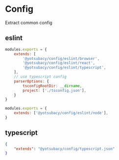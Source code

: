 # Config

Extract common config

## eslint

```js
modules.exports = {
    extends: [
        '@yotsubacy/config/eslint/browser',
        '@yotsubacy/config/eslint/react',
        '@yotsubacy/config/eslint/typescript',
    ],
    // use typescript config
    parserOptions: {
        tsconfigRootDir: __dirname,
        project: ['./tsconfig.json'],
    }
}

modules.exports = {
    extends: ['@yotsubacy/config/eslint/node'],
}
```

## typescript

```json
{
    "extends": "@yotsubacy/config/typescript.json"
}
```
